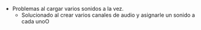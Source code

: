 - Problemas al cargar varios sonidos a la vez.
	- Solucionado al crear varios canales de audio y asignarle un sonido a cada unoO


